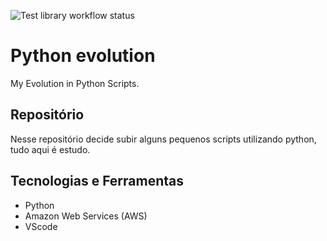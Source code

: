 ![Test library workflow status](https://github.com/tcort/markdown-link-check/workflows/Test%20library/badge.svg)

# Python evolution
My Evolution in Python Scripts. 

## Repositório
Nesse repositório decide subir alguns pequenos scripts utilizando python, tudo aqui é estudo. 

## Tecnologias e Ferramentas
  - Python 
  - Amazon Web Services (AWS)
  - VScode
